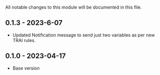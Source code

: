 
All notable changes to this module will be documented in this file.

## 0.1.3 - 2023-6-07

- Updated Notification message to send just two variables as per new TRAI rules.  

## 0.1.0 - 2023-04-17

- Base version